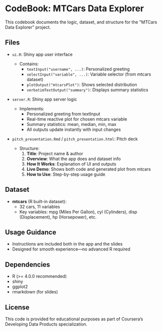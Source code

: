 # CodeBook: MTCars Data Explorer

This codebook documents the logic, dataset, and structure for the "MTCars Data Explorer" project.

## Files

- `ui.R`: Shiny app user interface
    - Contains:
        - `textInput("username", ...)`: Personalized greeting
        - `selectInput("variable", ...)`: Variable selector (from mtcars dataset)
        - `plotOutput("mtcarsPlot")`: Shows selected distribution
        - `verbatimTextOutput("summary")`: Displays summary statistics

- `server.R`: Shiny app server logic
    - Implements:
        - Personalized greeting from textInput
        - Real-time reactive plot for chosen mtcars variable
        - Summary statistics: mean, median, min, max
        - All outputs update instantly with input changes

- `pitch_presentation.Rmd` / `pitch_presentation.html`: Pitch deck
    - Structure:
        1. **Title**: Project name & author
        2. **Overview**: What the app does and dataset info
        3. **How It Works**: Explanation of UI and outputs
        4. **Live Demo**: Shows both code and generated plot from mtcars
        5. **How to Use**: Step-by-step usage guide

## Dataset

- **mtcars** (R built-in dataset):  
    - 32 cars, 11 variables  
    - Key variables: mpg (Miles Per Gallon), cyl (Cylinders), disp (Displacement), hp (Horsepower), etc.

## Usage Guidance

- Instructions are included both in the app and the slides
- Designed for smooth experience—no advanced R required

## Dependencies

- R (>= 4.0.0 recommended)
- shiny
- ggplot2
- rmarkdown (for slides)

## License

This code is provided for educational purposes as part of Coursera’s Developing Data Products specialization.
